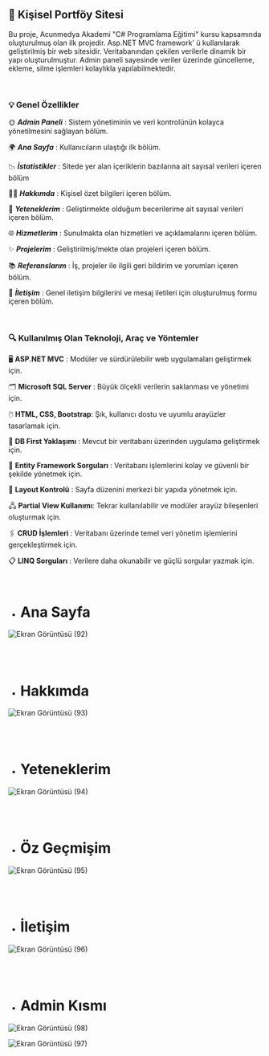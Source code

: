 ## 🌟 Kişisel Portföy Sitesi

Bu proje, Acunmedya Akademi "C# Programlama Eğitimi" kursu kapsamında oluşturulmuş olan ilk projedir. Asp.NET MVC framework' ü kullanılarak geliştirilmiş bir web sitesidir. Veritabanından çekilen verilerle dinamik bir yapı oluşturulmuştur.
Admin paneli sayesinde veriler üzerinde güncelleme, ekleme, silme işlemleri kolaylıkla yapılabilmektedir.

<br>

### 💡 Genel Özellikler
🌞 ***Admin Paneli*** : Sistem yönetiminin ve veri kontrolünün kolayca yönetilmesini sağlayan bölüm.

🌍 ***Ana Sayfa*** : Kullanıcıların ulaştığı ilk bölüm.

📉 ***İstatistikler*** : Sitede yer alan içeriklerin bazılarına ait sayısal verileri içeren bölüm

👩‍💻 ***Hakkımda*** : Kişisel özet bilgileri içeren bölüm.

🚀 ***Yeteneklerim*** : Geliştirmekte olduğum becerilerime ait sayısal verileri içeren bölüm.

🌐 ***Hizmetlerim*** : Sunulmakta olan hizmetleri ve açıklamalarını içeren bölüm.

✨ ***Projelerim*** : Geliştirilmiş/mekte olan projeleri içeren bölüm.

📚 ***Referanslarım*** : İş, projeler ile ilgili geri bildirim ve yorumları içeren bölüm.

📱 ***İletişim*** : Genel iletişim bilgilerini ve mesaj iletileri için oluşturulmuş formu içeren bölüm.

<br>

### 🔍 Kullanılmış Olan Teknoloji, Araç ve Yöntemler


🖥️ **ASP.NET MVC** : Modüler ve sürdürülebilir web uygulamaları geliştirmek için.

🗂️ **Microsoft SQL Server** : Büyük ölçekli verilerin saklanması ve yönetimi için.

🖱️ **HTML, CSS, Bootstrap**: Şık, kullanıcı dostu ve uyumlu arayüzler tasarlamak için.

📂 **DB First Yaklaşımı** : Mevcut bir veritabanı üzerinden uygulama geliştirmek için.

🔖 **Entity Framework Sorguları** : Veritabanı işlemlerini kolay ve güvenli bir şekilde yönetmek için.

📝 **Layout Kontrolü** : Sayfa düzenini merkezi bir yapıda yönetmek için.

🖧 **Partial View Kullanımı**: Tekrar kullanılabilir ve modüler arayüz bileşenleri oluşturmak için.

🖇️ **CRUD İşlemleri** : Veritabanı üzerinde temel veri yönetim işlemlerini gerçekleştirmek için.

📋 **LINQ Sorguları** : Verilere daha okunabilir ve güçlü sorgular yazmak için.

<br>

- # Ana Sayfa #

![Ekran Görüntüsü (92)](https://github.com/user-attachments/assets/5b2aac8c-4215-4275-a913-f774f3287506)

<br>
<br>

- # Hakkımda #

![Ekran Görüntüsü (93)](https://github.com/user-attachments/assets/49ff062b-dfe4-4c8b-a771-cecb9f67a154)

<br>
<br>

- # Yeteneklerim #

![Ekran Görüntüsü (94)](https://github.com/user-attachments/assets/11598150-b2e8-4ac1-8455-1dc841b79b8f)

<br>
<br>

- # Öz Geçmişim #

![Ekran Görüntüsü (95)](https://github.com/user-attachments/assets/71393522-2df4-4dcd-a7e9-fbff6d00f358)

<br>
<br>

- # İletişim #

![Ekran Görüntüsü (96)](https://github.com/user-attachments/assets/22f892b5-513f-4611-89e8-6f0703fbb92f)

<br>
<br>

- # Admin Kısmı #

![Ekran Görüntüsü (98)](https://github.com/user-attachments/assets/ba5d6c49-498f-4289-a2bc-ccd4539eedea)

![Ekran Görüntüsü (97)](https://github.com/user-attachments/assets/67120b8d-e5fd-4bd1-b55e-3671773e918b)
